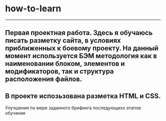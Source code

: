 # how-to-learn

------
Первая проектная работа. Здесь я обучаюсь писать разметку сайта, в условиях приближенных к боевому проекту. 
На данный момент используется БЭМ методология как в наименовании блоком, элементов и модификаторов, так и структура расположения файлов.
------
В проекте испозьзована разметка HTML и CSS.
------
Улучшения по мере заданного брифинга последующихх этапов обучения

